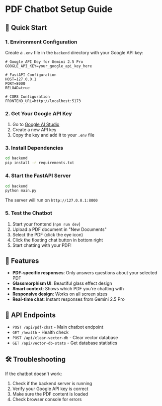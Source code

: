 # PDF Chatbot Setup Guide

## 🚀 Quick Start

### 1. Environment Configuration

Create a `.env` file in the `backend` directory with your Google API key:

```env
# Google API Key for Gemini 2.5 Pro
GOOGLE_API_KEY=your_google_api_key_here

# FastAPI Configuration
HOST=127.0.0.1
PORT=8000
RELOAD=true

# CORS Configuration
FRONTEND_URL=http://localhost:5173
```

### 2. Get Your Google API Key

1. Go to [Google AI Studio](https://makersuite.google.com/app/apikey)
2. Create a new API key
3. Copy the key and add it to your `.env` file

### 3. Install Dependencies

```bash
cd backend
pip install -r requirements.txt
```

### 4. Start the FastAPI Server

```bash
cd backend
python main.py
```

The server will run on `http://127.0.0.1:8000`

### 5. Test the Chatbot

1. Start your frontend (`npm run dev`)
2. Upload a PDF document in "New Documents"
3. Select the PDF (click the eye icon)
4. Click the floating chat button in bottom right
5. Start chatting with your PDF!

## 🤖 Features

- **PDF-specific responses**: Only answers questions about your selected PDF
- **Glassmorphism UI**: Beautiful glass effect design
- **Smart context**: Shows which PDF you're chatting with
- **Responsive design**: Works on all screen sizes
- **Real-time chat**: Instant responses from Gemini 2.5 Pro

## 🔧 API Endpoints

- `POST /api/pdf-chat` - Main chatbot endpoint
- `GET /health` - Health check
- `POST /api/clear-vector-db` - Clear vector database
- `GET /api/vector-db-stats` - Get database statistics

## 🛠️ Troubleshooting

If the chatbot doesn't work:
1. Check if the backend server is running
2. Verify your Google API key is correct
3. Make sure the PDF content is loaded
4. Check browser console for errors
